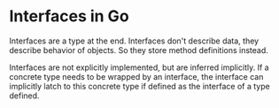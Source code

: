 # Interfaces in Go

Interfaces are a type at the end. Interfaces don't describe data, they describe behavior of objects. So they store method definitions instead.

Interfaces are not explicitly implemented, but are inferred implicitly. If a concrete type needs to be wrapped by an interface, the interface can implicitly latch to this concrete type if defined as the interface of a type defined.
